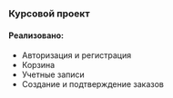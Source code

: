 ### Курсовой проект
#### Реализовано:
- Авторизация и регистрация
- Корзина
- Учетные записи
- Создание и подтверждение заказов